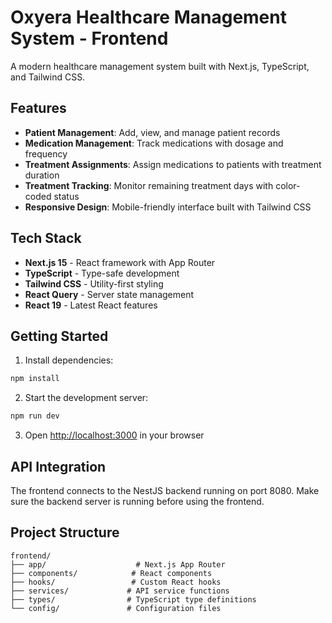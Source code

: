 # Oxyera Healthcare Management System - Frontend

A modern healthcare management system built with Next.js, TypeScript, and Tailwind CSS.

## Features

- **Patient Management**: Add, view, and manage patient records
- **Medication Management**: Track medications with dosage and frequency
- **Treatment Assignments**: Assign medications to patients with treatment duration
- **Treatment Tracking**: Monitor remaining treatment days with color-coded status
- **Responsive Design**: Mobile-friendly interface built with Tailwind CSS

## Tech Stack

- **Next.js 15** - React framework with App Router
- **TypeScript** - Type-safe development
- **Tailwind CSS** - Utility-first styling
- **React Query** - Server state management
- **React 19** - Latest React features

## Getting Started

1. Install dependencies:
```bash
npm install
```

2. Start the development server:
```bash
npm run dev
```

3. Open [http://localhost:3000](http://localhost:3000) in your browser

## API Integration

The frontend connects to the NestJS backend running on port 8080. Make sure the backend server is running before using the frontend.

## Project Structure

```
frontend/
├── app/                    # Next.js App Router
├── components/            # React components
├── hooks/                 # Custom React hooks
├── services/             # API service functions
├── types/                # TypeScript type definitions
└── config/               # Configuration files
```
